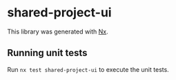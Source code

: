 # shared-project-ui

This library was generated with [Nx](https://nx.dev).

## Running unit tests

Run `nx test shared-project-ui` to execute the unit tests.
